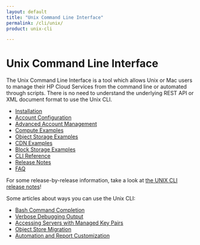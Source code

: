 ```yaml
---
layout: default
title: "Unix Command Line Interface"
permalink: /cli/unix/
product: unix-cli

---
```

# Unix Command Line Interface

The Unix Command Line Interface is a tool which allows Unix or Mac users to manage their HP Cloud Services from the command line or automated through scripts.  There is no need to understand the underlying REST API or XML document format to use the Unix CLI.

* [Installation](/cli/unix/install)
* [Account Configuration](/cli/unix/configuration)
* [Advanced Account Management](/cli/unix/account-management)
* [Compute Examples](/cli/unix/compute)
* [Object Storage Examples](/cli/unix/object-storage)
* [CDN Examples](/cli/unix/cdn)
* [Block Storage Examples](/cli/unix/block-storage)
* [CLI Reference](/cli/unix/reference)
* [Release Notes](/cli/unix/release-notes)
* [FAQ](/faq#UnixCLI)

For some release-by-release information, take a look at [the UNIX CLI release notes](/cli/unix/release-notes)!

Some articles about ways you can use the Unix CLI:

* [Bash Command Completion](/cli/unix/articles/complete)
* [Verbose Debugging Output](/cli/unix/articles/debugging)
* [Accessing Servers with Managed Key Pairs](/cli/unix/articles/managedkeypairs)
* [Object Store Migration](/cli/unix/articles/migration)
* [Automation and Report Customization](/cli/unix/articles/reports)
